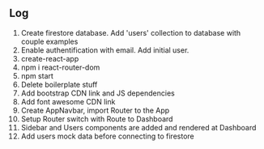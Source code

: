 ## Log

1. Create firestore database. Add 'users' collection to database with couple examples
2. Enable authentification with email. Add initial user.
3. create-react-app
4. npm i react-router-dom
5. npm start
6. Delete boilerplate stuff
7. Add bootstrap CDN link and JS dependencies
8. Add font awesome CDN link
9. Create AppNavbar, import Router to the App
10. Setup Router switch with Route to Dashboard
11. Sidebar and Users components are added and rendered at Dashboard
12. Add users mock data before connecting to firestore